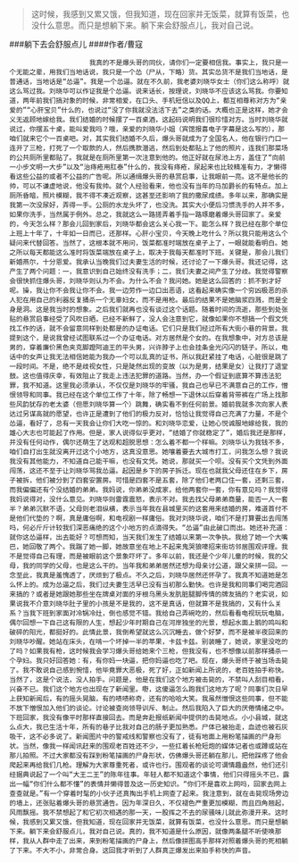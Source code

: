 > 这时候，我感到又累又饿，但我知道，现在回家并无饭菜，就算有饭菜，也没什么意思。而只是想躺下来。躺下来会舒服点儿，我对自己说。

###躺下去会舒服点儿
####作者/曹寇

						我真的不是爆头哥的同伙，请你们一定要相信我。事实上，我只是一个无能之辈，用我们当地话说，我只是一个怂（尸从，下略）货。其实怂货不是我们当地话，是普通话，当地话是“怂逼”。我是一个怂逼。就在不久前，我老婆刘晓华女士（你们这么称呼）就这么骂过我。刘晓华可以作证我是个怂逼。说来话长，按理说，刘晓华不应该这么骂我。你要知道，两年前我们搞对象的时候，非常相爱，在口头、手机短信以及QQ上，都互相尊称对方为“亲爱的”“心肝宝贝”什么的，也说过“没了你我就没法活下去”之类的话。大概也正是这样，她才会义无返顾地嫁给我。我们结婚的时候摆了一百桌酒，这起码说明我们很珍惜对方。当时刘晓华就说过，你摆五十桌，能叫爱我吗？哦，亲爱的刘晓华小姐（宾馆报喜电子字幕是这么写的），那咱们就来它个一百桌吧。对，其实我们结婚不久后，爆头哥就成为了全国名人，他在银行门口一连开了三枪，打死了一个取款的人，然后携款潜逃，然后到处都贴上了他的照片，连我们那菜场的公共厕所里都贴了。我就是在厕所里第一次注意到他的。他正好就在尿池上方，盖住了“向前一小步文明一大步”以及“治痔疮用肛泰”什么的，我没有痔疮，尿起来也比较精准有力，才懒得看这些公益的或者不公益的广告呢。所以通缉爆头哥的悬赏启事，让我眼前一亮。这不是他长的帅，可以不谦虚地说，他没有我帅。就个人经验看来，他也没有当年的马加爵长的有特点。加上厕所昏暗，照片模糊，我不得不凑近观察，这甚至还影响了我的撒尿成绩。多年以来，那确实是我第一次没尿好，弄得一手。公厕的水龙头坏了，也没洗。其实大小便后习惯洗手的人并不多，如果你洗手，当然属于例外。总之，我就这么一路搓弄着手指一路琢磨着爆头哥回家了。亲爱的，今天怎么样？那会儿回到家后，刘晓华都会这么关心我一下。能怎么样？我已经在那个单位上班上十年了，十年如一日而已，还那样。心肝小宝贝，今天晚上吃什么？所以我只能用这么个疑问来代替回答。当然了，这根本就不用问，饭菜都准时端放在桌子上了，一眼就能看明白。她之所以每天都能这么准时将饭菜端放在桌子上，取决于我每天都准时下班。关键是，那会儿我们新婚燕尔，十分恩爱。我承认当晚我们过夫妻生活的时候，还讨论了一下爆头哥。我还记得，这产生了两个问题：一，我意识到自己始终没有洗手；二，我们夫妻之间产生了分歧。我觉得警察会很快抓住爆头哥，刘晓华则认为不会。为什么不会？我问她。她是这么回答的：抓不到才好呢。操，我让你不会我让你不会。我一边劳作一边口出恶语，这看起来确实像一个穷凶极恶的杀人犯在用自己的利器反复捅杀一个无辜妇女，而不是用枪。最后的结果不是她脑浆四溅，而是全身是洞。这是我当时的想象。之后我们就再也没有谈过这个话题。随着时间的流逝，那些到处张贴的悬赏启事经受了风吹日晒，已经不新鲜了，没人会注意到它，就像如果你不想搞一个假文凭找工作的话，就不会留意同样到处都是的办证电话。它们只是我们经过所有大街小巷的背景。我提到这个，是说我曾经试图联系过一个办证电话。对方居然是个女的。在我想象中，对方总该是男的，穿着廉价黑色夹克脚蹬阿迪王的平头男，兴许脖子上也会挂条金光闪闪的链子。所以，电话中的女声让我无法相信她能为我办一个可以乱真的证书，所以我赶紧挂了电话，心脏很是跳了一段时间。不是，绝不是歧视女性，只是陡然出现的变故（以为是男，结果是女）让我打了退堂鼓。这也值得庆幸，有效阻止了我走上违法犯罪的道路。当然，办一个假证到底算不算违法犯罪，我不知道。这里我必须承认，不仅仅是刘晓华的牢骚，我自己也早已不满意自己的工作，憎恨领导和同事。我已经在这个单位工作了十年，除了畅想一下退休以后穿着背带裤在广场上找那些风韵犹存的老太婆（但愿刘晓华算一个）跳舞，确实看不到任何前景。婚前我就多次向家人表达过另谋高就的愿望，也许正是遭到了他们的极力反对，恰恰让我觉得自己充满了力量，不是个怂逼，看好了，总有一天我会让你们大吃一惊的。和刘晓华恋爱，让她心悦诚服地嫁给我，我的雄心大志也可能起了作用。但是，家人说得似乎更对，“结婚了你就稳定了”，婚后我还是那样，并没有任何动作，偶尔还萌生了达观和超脱思想：怎么着不都一个样嘛。刘晓华认为我钱不多，咱们自打出生就没离开过这个小地方，这真没意思。她嚷着要去大城市打工，问我怎么想？我说我没有其他能力，不知道自己能干嘛，也没有文凭。她说，那就买一个呗。没有买个文凭到外面闯荡，这还不至于让刘晓华骂我怂逼。起因是乡下的房子拆迁。现在也就我父母还住在乡下，房子被拆，他们被分到了四套安置房。可惜是四套不是五套，除了他们老两口住一套，还剩三套，而我偏偏还有个没结婚的弟弟。我妈说，你弟弟没成家，给他两套你一套，你有意见吗？我觉得我妈说得对，没什么意见。刘晓华则雷霆震怒，表示不对。我去找父母弟弟商量，能否一人一套半？弟弟沉默不语，父母则老泪纵横，表示当年我在县城里买的这套用来结婚的房，难道首付不是他们代垫的？啊，真是庸俗啊，和电视剧一样庸俗。我对刘晓华说，咱们不是打算要出去闯荡吗，何必斤斤计较我们深恶痛绝的这个小地方的点滴得失。“怂逼”由此破口而出。她还补充道：就你这怂逼样，出去能好？可想而知，当天我们发生了结婚以来第一次争执。我给了她一个大嘴巴，她回敬了两个。我踹了她一脚，她故意坐在地上不起来鬼哭狼嚎招来街坊邻居围观评理。我不是觉得自己有理，而是被眼前这个景象吓坏了。多年以前，我还是个少年儿童的时候，我的父母，我的同学的父母，也是这么干的。当年我和弟弟居然还想为母亲讨公道，跟父亲拼一回。一念至此，我真是羞愧透了，厌烦到了极点。不久之后，刘晓华居然还怀孕了。我真不知道她是怎么怀上的。成为怂逼之后，我们过夫妻生活早已没有当初那么勤快。也许是我和同事们喝完酒回来搞的？或者是她跟她那些坐在牌桌对面的牙根乌黑头发肮脏腿脚传情的牌友搞的？老实说，如果说我不介意刘晓华肚子里的小孩是不是我的，这不是真话，但就算不是我搞的，又有什么关系？当我下班到家面对冷锅冷灶，倒也感觉不错。我给自己弄碗吃的，然后看看电视玩玩电脑，偶尔回想一下自己这有限的人生，想起少年时期自己在河岸独坐的光景，想起水面上鹅的鸣叫和破碎的阳光，都挺好的。此情此景，我倒希望就这么沉沉睡去，做个好梦，而不是被半夜回来的刘晓华吵醒。她站在床头，在啃一个坏掉一半的苹果，卡兹卡兹。别装睡了，她说，家里没吃的了吗？如果我有枪，这时候我会学习爆头哥给她来个三枪，但我没有，也不想像以前那样捅杀一个孕妇。我只好回答她：有，有你妈一块逼，把你妈逼也吃了吧。现在，爆头哥终于被当场击毙了。我不敢说自己感到惋惜，他毕竟罪大恶极，死了好，正如新闻上所说的，老百姓拍手称快。当然了，这是个说法，没人拍手。问题是，他是在我们这个地方被击毙的，不禁叫人刮目相看，兴奋不已。我们这个地方也出现在了新闻里。嘢，这傻逼怎么跑我们这地方了呢？同事们次日早上获知新闻后，有的摇头晃脑，有的啧啧称奇，还有的哈哈大笑。我虽然憎恨这些同事，但不能不放下憎恨加入他们的谈论。讨论被查岗领导训斥、制止。然后我陷入了巨大的厌倦情绪之中。下班回家，我没有像平时那样直接回去。而是奔赴报纸新闻中提供的击毙地点。小小县城，就这么点大，我已生活十年，所有的巷子比我对自己的肠子更加熟悉。尸体已被抬走，血迹也被石灰吸干，这不必多说了。新闻图片中的警戒线和警察也没有了，徒有地面上用粉笔描画的尸身形状。当然，像我一样闻讯赶来的围观老百姓还不少，一些扛着长枪短炮的媒体记者也或蹲或站在那儿拍照。不过大家都没有踩到粉笔描画的尸身形状，仿佛爆头哥还躺在那儿，把他踩疼了他会爬起来再给我们几枪。理解为大家尊重死者，或许也行。围观者的谈论可谓情趣盎然，他们还引经据典说起了一个叫“大王二王”的陈年往事。年轻人都不知道这个事情，他们只得摇头不已，露出一幅“你们什么都不懂”的表情并懒得普及这一历史知识。“你们不是喜欢上网吗，回家去网上查查就是。”有一个穿着时髦的小伙子还真掏出手机上网查了起来。我注意到，就在击毙现场旁边的墙上，还张贴着爆头哥的悬赏通告。因为年深日久，不仅褪色严重更加模糊，而且四角翘起，风雨飘摇。我不禁想起了和它初次相遇的那一天，一股挥之不去的尿骚味儿就此弥漫开来。这时候，我感到又累又饿，但我知道，现在回家并无饭菜，就算有饭菜，也没什么意思。而只是想躺下来。躺下来会舒服点儿，我对自己说。真的，我不知道是什么原因，就像两条腿不听使唤那样，我从人群中走了出来，来到粉笔描画的尸身上，然后像拼图高手那样对照着爆头哥的死相躺了下来。不大不小，非常合身。这回我才听到了人群真正爆发出来拍手称快的声音。			  		